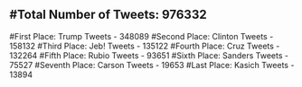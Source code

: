 #Total Number of Tweets: 976332 
---
#First Place: Trump Tweets - 348089
#Second Place: Clinton Tweets - 158132
#Third Place: Jeb! Tweets - 135122
#Fourth Place: Cruz Tweets - 132264
#Fifth Place: Rubio Tweets - 93651
#Sixth Place: Sanders Tweets - 75527
#Seventh Place: Carson Tweets - 19653
#Last Place: Kasich Tweets - 13894
